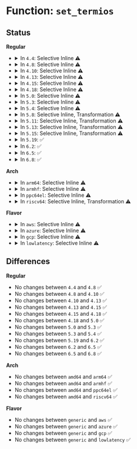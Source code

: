 # Function: <code>set_termios</code>

## Status
<b>Regular</b>
<ul>
<li>
<details>
<summary>In <code>4.4</code>: Selective Inline ⚠️</summary>

```c
int set_termios(struct tty_struct *tty, void *arg, int opt);
```

**Collision:** Unique Static

**Inline:** Selective

**Transformation:** False

**Instances:**

```
In drivers/tty/tty_ioctl.c (ffffffff814e8c80)
Location: drivers/tty/tty_ioctl.c:590
Inline: True
Direct callers:
  - drivers/tty/tty_ioctl.c:tty_mode_ioctl
  - drivers/tty/tty_ioctl.c:tty_mode_ioctl
  - drivers/tty/tty_ioctl.c:tty_mode_ioctl
  - drivers/tty/tty_ioctl.c:tty_mode_ioctl
  - drivers/tty/tty_ioctl.c:tty_mode_ioctl
  - drivers/tty/tty_ioctl.c:tty_mode_ioctl
  - drivers/tty/tty_ioctl.c:tty_mode_ioctl
  - drivers/tty/tty_ioctl.c:tty_mode_ioctl
  - drivers/tty/tty_ioctl.c:tty_mode_ioctl
```
**Symbols:**

```
ffffffff814e8c80-ffffffff814e8ebd: set_termios (STB_LOCAL)
```
</details>
</li>
<li>
<details>
<summary>In <code>4.8</code>: Selective Inline ⚠️</summary>

```c
int set_termios(struct tty_struct *tty, void *arg, int opt);
```

**Collision:** Unique Static

**Inline:** Selective

**Transformation:** False

**Instances:**

```
In drivers/tty/tty_ioctl.c (ffffffff81539e00)
Location: drivers/tty/tty_ioctl.c:583
Inline: True
Direct callers:
  - drivers/tty/tty_ioctl.c:tty_mode_ioctl
  - drivers/tty/tty_ioctl.c:tty_mode_ioctl
  - drivers/tty/tty_ioctl.c:tty_mode_ioctl
  - drivers/tty/tty_ioctl.c:tty_mode_ioctl
  - drivers/tty/tty_ioctl.c:tty_mode_ioctl
  - drivers/tty/tty_ioctl.c:tty_mode_ioctl
  - drivers/tty/tty_ioctl.c:tty_mode_ioctl
  - drivers/tty/tty_ioctl.c:tty_mode_ioctl
  - drivers/tty/tty_ioctl.c:tty_mode_ioctl
```
**Symbols:**

```
ffffffff81539e00-ffffffff8153a045: set_termios (STB_LOCAL)
```
</details>
</li>
<li>
<details>
<summary>In <code>4.10</code>: Selective Inline ⚠️</summary>

```c
int set_termios(struct tty_struct *tty, void *arg, int opt);
```

**Collision:** Unique Static

**Inline:** Selective

**Transformation:** False

**Instances:**

```
In drivers/tty/tty_ioctl.c (ffffffff815664d0)
Location: drivers/tty/tty_ioctl.c:583
Inline: True
Direct callers:
  - drivers/tty/tty_ioctl.c:tty_mode_ioctl
  - drivers/tty/tty_ioctl.c:tty_mode_ioctl
  - drivers/tty/tty_ioctl.c:tty_mode_ioctl
  - drivers/tty/tty_ioctl.c:tty_mode_ioctl
  - drivers/tty/tty_ioctl.c:tty_mode_ioctl
  - drivers/tty/tty_ioctl.c:tty_mode_ioctl
  - drivers/tty/tty_ioctl.c:tty_mode_ioctl
  - drivers/tty/tty_ioctl.c:tty_mode_ioctl
  - drivers/tty/tty_ioctl.c:tty_mode_ioctl
```
**Symbols:**

```
ffffffff815664d0-ffffffff8156670c: set_termios (STB_LOCAL)
```
</details>
</li>
<li>
<details>
<summary>In <code>4.13</code>: Selective Inline ⚠️</summary>

```c
int set_termios(struct tty_struct *tty, void *arg, int opt);
```

**Collision:** Unique Static

**Inline:** Selective

**Transformation:** False

**Instances:**

```
In drivers/tty/tty_ioctl.c (ffffffff81579af0)
Location: drivers/tty/tty_ioctl.c:361
Inline: True
Direct callers:
  - drivers/tty/tty_ioctl.c:tty_mode_ioctl
  - drivers/tty/tty_ioctl.c:tty_mode_ioctl
  - drivers/tty/tty_ioctl.c:tty_mode_ioctl
  - drivers/tty/tty_ioctl.c:tty_mode_ioctl
  - drivers/tty/tty_ioctl.c:tty_mode_ioctl
  - drivers/tty/tty_ioctl.c:tty_mode_ioctl
  - drivers/tty/tty_ioctl.c:tty_mode_ioctl
  - drivers/tty/tty_ioctl.c:tty_mode_ioctl
  - drivers/tty/tty_ioctl.c:tty_mode_ioctl
```
**Symbols:**

```
ffffffff81579af0-ffffffff81579ceb: set_termios (STB_LOCAL)
```
</details>
</li>
<li>
<details>
<summary>In <code>4.15</code>: Selective Inline ⚠️</summary>

```c
int set_termios(struct tty_struct *tty, void *arg, int opt);
```

**Collision:** Unique Static

**Inline:** Selective

**Transformation:** False

**Instances:**

```
In drivers/tty/tty_ioctl.c (ffffffff815de4b0)
Location: drivers/tty/tty_ioctl.c:362
Inline: True
Direct callers:
  - drivers/tty/tty_ioctl.c:tty_mode_ioctl
  - drivers/tty/tty_ioctl.c:tty_mode_ioctl
  - drivers/tty/tty_ioctl.c:tty_mode_ioctl
  - drivers/tty/tty_ioctl.c:tty_mode_ioctl
  - drivers/tty/tty_ioctl.c:tty_mode_ioctl
  - drivers/tty/tty_ioctl.c:tty_mode_ioctl
  - drivers/tty/tty_ioctl.c:tty_mode_ioctl
  - drivers/tty/tty_ioctl.c:tty_mode_ioctl
  - drivers/tty/tty_ioctl.c:tty_mode_ioctl
```
**Symbols:**

```
ffffffff815de4b0-ffffffff815de6ae: set_termios (STB_LOCAL)
```
</details>
</li>
<li>
<details>
<summary>In <code>4.18</code>: Selective Inline ⚠️</summary>

```c
int set_termios(struct tty_struct *tty, void *arg, int opt);
```

**Collision:** Unique Static

**Inline:** Selective

**Transformation:** False

**Instances:**

```
In drivers/tty/tty_ioctl.c (ffffffff816177f0)
Location: drivers/tty/tty_ioctl.c:362
Inline: True
Direct callers:
  - drivers/tty/tty_ioctl.c:tty_mode_ioctl
  - drivers/tty/tty_ioctl.c:tty_mode_ioctl
  - drivers/tty/tty_ioctl.c:tty_mode_ioctl
  - drivers/tty/tty_ioctl.c:tty_mode_ioctl
  - drivers/tty/tty_ioctl.c:tty_mode_ioctl
  - drivers/tty/tty_ioctl.c:tty_mode_ioctl
  - drivers/tty/tty_ioctl.c:tty_mode_ioctl
  - drivers/tty/tty_ioctl.c:tty_mode_ioctl
  - drivers/tty/tty_ioctl.c:tty_mode_ioctl
```
**Symbols:**

```
ffffffff816177f0-ffffffff816179f0: set_termios (STB_LOCAL)
```
</details>
</li>
<li>
<details>
<summary>In <code>5.0</code>: Selective Inline ⚠️</summary>

```c
int set_termios(struct tty_struct *tty, void *arg, int opt);
```

**Collision:** Unique Static

**Inline:** Selective

**Transformation:** False

**Instances:**

```
In drivers/tty/tty_ioctl.c (ffffffff816349f0)
Location: drivers/tty/tty_ioctl.c:362
Inline: True
Direct callers:
  - drivers/tty/tty_ioctl.c:tty_mode_ioctl
  - drivers/tty/tty_ioctl.c:tty_mode_ioctl
  - drivers/tty/tty_ioctl.c:tty_mode_ioctl
  - drivers/tty/tty_ioctl.c:tty_mode_ioctl
  - drivers/tty/tty_ioctl.c:tty_mode_ioctl
  - drivers/tty/tty_ioctl.c:tty_mode_ioctl
  - drivers/tty/tty_ioctl.c:tty_mode_ioctl
  - drivers/tty/tty_ioctl.c:tty_mode_ioctl
  - drivers/tty/tty_ioctl.c:tty_mode_ioctl
```
**Symbols:**

```
ffffffff816349f0-ffffffff81634bf0: set_termios (STB_LOCAL)
```
</details>
</li>
<li>
<details>
<summary>In <code>5.3</code>: Selective Inline ⚠️</summary>

```c
int set_termios(struct tty_struct *tty, void *arg, int opt);
```

**Collision:** Unique Static

**Inline:** Selective

**Transformation:** False

**Instances:**

```
In drivers/tty/tty_ioctl.c (ffffffff81668ac0)
Location: drivers/tty/tty_ioctl.c:362
Inline: True
Direct callers:
  - drivers/tty/tty_ioctl.c:tty_mode_ioctl
  - drivers/tty/tty_ioctl.c:tty_mode_ioctl
  - drivers/tty/tty_ioctl.c:tty_mode_ioctl
  - drivers/tty/tty_ioctl.c:tty_mode_ioctl
  - drivers/tty/tty_ioctl.c:tty_mode_ioctl
  - drivers/tty/tty_ioctl.c:tty_mode_ioctl
  - drivers/tty/tty_ioctl.c:tty_mode_ioctl
  - drivers/tty/tty_ioctl.c:tty_mode_ioctl
  - drivers/tty/tty_ioctl.c:tty_mode_ioctl
```
**Symbols:**

```
ffffffff81668ac0-ffffffff81668cbf: set_termios (STB_LOCAL)
```
</details>
</li>
<li>
<details>
<summary>In <code>5.4</code>: Selective Inline ⚠️</summary>

```c
int set_termios(struct tty_struct *tty, void *arg, int opt);
```

**Collision:** Unique Static

**Inline:** Selective

**Transformation:** False

**Instances:**

```
In drivers/tty/tty_ioctl.c (ffffffff8168b210)
Location: drivers/tty/tty_ioctl.c:362
Inline: True
Direct callers:
  - drivers/tty/tty_ioctl.c:tty_mode_ioctl
  - drivers/tty/tty_ioctl.c:tty_mode_ioctl
  - drivers/tty/tty_ioctl.c:tty_mode_ioctl
  - drivers/tty/tty_ioctl.c:tty_mode_ioctl
  - drivers/tty/tty_ioctl.c:tty_mode_ioctl
  - drivers/tty/tty_ioctl.c:tty_mode_ioctl
  - drivers/tty/tty_ioctl.c:tty_mode_ioctl
  - drivers/tty/tty_ioctl.c:tty_mode_ioctl
  - drivers/tty/tty_ioctl.c:tty_mode_ioctl
```
**Symbols:**

```
ffffffff8168b210-ffffffff8168b40f: set_termios (STB_LOCAL)
```
</details>
</li>
<li>
<details>
<summary>In <code>5.8</code>: Selective Inline, Transformation ⚠️</summary>

**Collision:** Unique Static

**Inline:** Selective

**Transformation:** True

**Instances:**

```
In drivers/tty/tty_ioctl.c (ffffffff8173d489)
Location: drivers/tty/tty_ioctl.c:362
Inline: True
Inline callers:
  - drivers/tty/tty_ioctl.c:tty_mode_ioctl
  - drivers/tty/tty_ioctl.c:tty_mode_ioctl
  - drivers/tty/tty_ioctl.c:tty_mode_ioctl
  - drivers/tty/tty_ioctl.c:tty_mode_ioctl
  - drivers/tty/tty_ioctl.c:tty_mode_ioctl
  - drivers/tty/tty_ioctl.c:tty_mode_ioctl
  - drivers/tty/tty_ioctl.c:tty_mode_ioctl
  - drivers/tty/tty_ioctl.c:tty_mode_ioctl
  - drivers/tty/tty_ioctl.c:tty_mode_ioctl
Direct callers:
  - drivers/tty/tty_ioctl.c:tty_mode_ioctl
  - drivers/tty/tty_ioctl.c:tty_mode_ioctl
  - drivers/tty/tty_ioctl.c:tty_mode_ioctl
  - drivers/tty/tty_ioctl.c:tty_mode_ioctl
  - drivers/tty/tty_ioctl.c:tty_mode_ioctl
  - drivers/tty/tty_ioctl.c:tty_mode_ioctl
  - drivers/tty/tty_ioctl.c:tty_mode_ioctl
  - drivers/tty/tty_ioctl.c:tty_mode_ioctl
  - drivers/tty/tty_ioctl.c:tty_mode_ioctl
```
**Symbols:**

```
ffffffff8173cfc0-ffffffff8173d19d: set_termios.part.0 (STB_LOCAL)
```
</details>
</li>
<li>
<details>
<summary>In <code>5.11</code>: Selective Inline, Transformation ⚠️</summary>

**Collision:** Unique Static

**Inline:** Selective

**Transformation:** True

**Instances:**

```
In drivers/tty/tty_ioctl.c (ffffffff8175924e)
Location: drivers/tty/tty_ioctl.c:362
Inline: True
Inline callers:
  - drivers/tty/tty_ioctl.c:tty_mode_ioctl
  - drivers/tty/tty_ioctl.c:tty_mode_ioctl
  - drivers/tty/tty_ioctl.c:tty_mode_ioctl
  - drivers/tty/tty_ioctl.c:tty_mode_ioctl
  - drivers/tty/tty_ioctl.c:tty_mode_ioctl
  - drivers/tty/tty_ioctl.c:tty_mode_ioctl
  - drivers/tty/tty_ioctl.c:tty_mode_ioctl
  - drivers/tty/tty_ioctl.c:tty_mode_ioctl
  - drivers/tty/tty_ioctl.c:tty_mode_ioctl
Direct callers:
  - drivers/tty/tty_ioctl.c:tty_mode_ioctl
  - drivers/tty/tty_ioctl.c:tty_mode_ioctl
  - drivers/tty/tty_ioctl.c:tty_mode_ioctl
  - drivers/tty/tty_ioctl.c:tty_mode_ioctl
  - drivers/tty/tty_ioctl.c:tty_mode_ioctl
  - drivers/tty/tty_ioctl.c:tty_mode_ioctl
  - drivers/tty/tty_ioctl.c:tty_mode_ioctl
  - drivers/tty/tty_ioctl.c:tty_mode_ioctl
  - drivers/tty/tty_ioctl.c:tty_mode_ioctl
```
**Symbols:**

```
ffffffff81758ec0-ffffffff817590a8: set_termios.part.0 (STB_LOCAL)
```
</details>
</li>
<li>
<details>
<summary>In <code>5.13</code>: Selective Inline, Transformation ⚠️</summary>

**Collision:** Unique Static

**Inline:** Selective

**Transformation:** True

**Instances:**

```
In drivers/tty/tty_ioctl.c (ffffffff8173d0ae)
Location: drivers/tty/tty_ioctl.c:362
Inline: True
Inline callers:
  - drivers/tty/tty_ioctl.c:tty_mode_ioctl
  - drivers/tty/tty_ioctl.c:tty_mode_ioctl
  - drivers/tty/tty_ioctl.c:tty_mode_ioctl
  - drivers/tty/tty_ioctl.c:tty_mode_ioctl
  - drivers/tty/tty_ioctl.c:tty_mode_ioctl
  - drivers/tty/tty_ioctl.c:tty_mode_ioctl
  - drivers/tty/tty_ioctl.c:tty_mode_ioctl
  - drivers/tty/tty_ioctl.c:tty_mode_ioctl
  - drivers/tty/tty_ioctl.c:tty_mode_ioctl
Direct callers:
  - drivers/tty/tty_ioctl.c:tty_mode_ioctl
  - drivers/tty/tty_ioctl.c:tty_mode_ioctl
  - drivers/tty/tty_ioctl.c:tty_mode_ioctl
  - drivers/tty/tty_ioctl.c:tty_mode_ioctl
  - drivers/tty/tty_ioctl.c:tty_mode_ioctl
  - drivers/tty/tty_ioctl.c:tty_mode_ioctl
  - drivers/tty/tty_ioctl.c:tty_mode_ioctl
  - drivers/tty/tty_ioctl.c:tty_mode_ioctl
  - drivers/tty/tty_ioctl.c:tty_mode_ioctl
```
**Symbols:**

```
ffffffff8173ce40-ffffffff8173d028: set_termios.part.0 (STB_LOCAL)
```
</details>
</li>
<li>
<details>
<summary>In <code>5.15</code>: Selective Inline, Transformation ⚠️</summary>

**Collision:** Unique Static

**Inline:** Selective

**Transformation:** True

**Instances:**

```
In drivers/tty/tty_ioctl.c (ffffffff817bd73e)
Location: drivers/tty/tty_ioctl.c:386
Inline: True
Inline callers:
  - drivers/tty/tty_ioctl.c:tty_mode_ioctl
  - drivers/tty/tty_ioctl.c:tty_mode_ioctl
  - drivers/tty/tty_ioctl.c:tty_mode_ioctl
  - drivers/tty/tty_ioctl.c:tty_mode_ioctl
  - drivers/tty/tty_ioctl.c:tty_mode_ioctl
  - drivers/tty/tty_ioctl.c:tty_mode_ioctl
  - drivers/tty/tty_ioctl.c:tty_mode_ioctl
  - drivers/tty/tty_ioctl.c:tty_mode_ioctl
  - drivers/tty/tty_ioctl.c:tty_mode_ioctl
Direct callers:
  - drivers/tty/tty_ioctl.c:tty_mode_ioctl
  - drivers/tty/tty_ioctl.c:tty_mode_ioctl
  - drivers/tty/tty_ioctl.c:tty_mode_ioctl
  - drivers/tty/tty_ioctl.c:tty_mode_ioctl
  - drivers/tty/tty_ioctl.c:tty_mode_ioctl
  - drivers/tty/tty_ioctl.c:tty_mode_ioctl
  - drivers/tty/tty_ioctl.c:tty_mode_ioctl
  - drivers/tty/tty_ioctl.c:tty_mode_ioctl
  - drivers/tty/tty_ioctl.c:tty_mode_ioctl
```
**Symbols:**

```
ffffffff817bd4d0-ffffffff817bd6b8: set_termios.part.0 (STB_LOCAL)
```
</details>
</li>
<li>
<details>
<summary>In <code>5.19</code>: ✅</summary>

```c
int set_termios(struct tty_struct *tty, void *arg, int opt);
```

**Collision:** Unique Static

**Inline:** No

**Transformation:** False

**Instances:**

```
In drivers/tty/tty_ioctl.c (ffffffff818f97f0)
Location: drivers/tty/tty_ioctl.c:386
Inline: False
Direct callers:
  - drivers/tty/tty_ioctl.c:tty_mode_ioctl
  - drivers/tty/tty_ioctl.c:tty_mode_ioctl
  - drivers/tty/tty_ioctl.c:tty_mode_ioctl
  - drivers/tty/tty_ioctl.c:tty_mode_ioctl
  - drivers/tty/tty_ioctl.c:tty_mode_ioctl
  - drivers/tty/tty_ioctl.c:tty_mode_ioctl
  - drivers/tty/tty_ioctl.c:tty_mode_ioctl
  - drivers/tty/tty_ioctl.c:tty_mode_ioctl
  - drivers/tty/tty_ioctl.c:tty_mode_ioctl
```
**Symbols:**

```
ffffffff818f97f0-ffffffff818f9a2b: set_termios (STB_LOCAL)
```
</details>
</li>
<li>
<details>
<summary>In <code>6.2</code>: ✅</summary>

```c
int set_termios(struct tty_struct *tty, void *arg, int opt);
```

**Collision:** Unique Static

**Inline:** No

**Transformation:** False

**Instances:**

```
In drivers/tty/tty_ioctl.c (ffffffff81a52a10)
Location: drivers/tty/tty_ioctl.c:465
Inline: False
Direct callers:
  - drivers/tty/tty_ioctl.c:tty_mode_ioctl
  - drivers/tty/tty_ioctl.c:tty_mode_ioctl
  - drivers/tty/tty_ioctl.c:tty_mode_ioctl
  - drivers/tty/tty_ioctl.c:tty_mode_ioctl
  - drivers/tty/tty_ioctl.c:tty_mode_ioctl
  - drivers/tty/tty_ioctl.c:tty_mode_ioctl
  - drivers/tty/tty_ioctl.c:tty_mode_ioctl
  - drivers/tty/tty_ioctl.c:tty_mode_ioctl
  - drivers/tty/tty_ioctl.c:tty_mode_ioctl
```
**Symbols:**

```
ffffffff81a52a10-ffffffff81a52bdb: set_termios (STB_LOCAL)
```
</details>
</li>
<li>
<details>
<summary>In <code>6.5</code>: ✅</summary>

```c
int set_termios(struct tty_struct *tty, void *arg, int opt);
```

**Collision:** Unique Static

**Inline:** No

**Transformation:** False

**Instances:**

```
In drivers/tty/tty_ioctl.c (ffffffff81a9cd10)
Location: drivers/tty/tty_ioctl.c:466
Inline: False
Direct callers:
  - drivers/tty/tty_ioctl.c:tty_mode_ioctl
  - drivers/tty/tty_ioctl.c:tty_mode_ioctl
  - drivers/tty/tty_ioctl.c:tty_mode_ioctl
  - drivers/tty/tty_ioctl.c:tty_mode_ioctl
  - drivers/tty/tty_ioctl.c:tty_mode_ioctl
  - drivers/tty/tty_ioctl.c:tty_mode_ioctl
  - drivers/tty/tty_ioctl.c:tty_mode_ioctl
  - drivers/tty/tty_ioctl.c:tty_mode_ioctl
  - drivers/tty/tty_ioctl.c:tty_mode_ioctl
```
**Symbols:**

```
ffffffff81a9cd10-ffffffff81a9d01c: set_termios (STB_LOCAL)
```
</details>
</li>
<li>
<details>
<summary>In <code>6.8</code>: ✅</summary>

```c
int set_termios(struct tty_struct *tty, void *arg, int opt);
```

**Collision:** Unique Static

**Inline:** No

**Transformation:** False

**Instances:**

```
In drivers/tty/tty_ioctl.c (ffffffff81aef7e0)
Location: drivers/tty/tty_ioctl.c:448
Inline: False
Direct callers:
  - drivers/tty/tty_ioctl.c:tty_mode_ioctl
  - drivers/tty/tty_ioctl.c:tty_mode_ioctl
  - drivers/tty/tty_ioctl.c:tty_mode_ioctl
  - drivers/tty/tty_ioctl.c:tty_mode_ioctl
  - drivers/tty/tty_ioctl.c:tty_mode_ioctl
  - drivers/tty/tty_ioctl.c:tty_mode_ioctl
  - drivers/tty/tty_ioctl.c:tty_mode_ioctl
  - drivers/tty/tty_ioctl.c:tty_mode_ioctl
  - drivers/tty/tty_ioctl.c:tty_mode_ioctl
```
**Symbols:**

```
ffffffff81aef7e0-ffffffff81aefaec: set_termios (STB_LOCAL)
```
</details>
</li>
</ul>
<b>Arch</b>
<ul>
<li>
<details>
<summary>In <code>arm64</code>: Selective Inline ⚠️</summary>

```c
int set_termios(struct tty_struct *tty, void *arg, int opt);
```

**Collision:** Unique Static

**Inline:** Selective

**Transformation:** False

**Instances:**

```
In drivers/tty/tty_ioctl.c (ffff80001085a228)
Location: drivers/tty/tty_ioctl.c:362
Inline: True
Direct callers:
  - drivers/tty/tty_ioctl.c:tty_mode_ioctl
  - drivers/tty/tty_ioctl.c:tty_mode_ioctl
  - drivers/tty/tty_ioctl.c:tty_mode_ioctl
  - drivers/tty/tty_ioctl.c:tty_mode_ioctl
  - drivers/tty/tty_ioctl.c:tty_mode_ioctl
  - drivers/tty/tty_ioctl.c:tty_mode_ioctl
  - drivers/tty/tty_ioctl.c:tty_mode_ioctl
  - drivers/tty/tty_ioctl.c:tty_mode_ioctl
  - drivers/tty/tty_ioctl.c:tty_mode_ioctl
```
**Symbols:**

```
ffff80001085a228-ffff80001085a634: set_termios (STB_LOCAL)
```
</details>
</li>
<li>
<details>
<summary>In <code>armhf</code>: Selective Inline ⚠️</summary>

```c
int set_termios(struct tty_struct *tty, void *arg, int opt);
```

**Collision:** Unique Static

**Inline:** Selective

**Transformation:** False

**Instances:**

```
In drivers/tty/tty_ioctl.c (c0963524)
Location: drivers/tty/tty_ioctl.c:362
Inline: True
Direct callers:
  - drivers/tty/tty_ioctl.c:tty_mode_ioctl
  - drivers/tty/tty_ioctl.c:tty_mode_ioctl
  - drivers/tty/tty_ioctl.c:tty_mode_ioctl
  - drivers/tty/tty_ioctl.c:tty_mode_ioctl
  - drivers/tty/tty_ioctl.c:tty_mode_ioctl
  - drivers/tty/tty_ioctl.c:tty_mode_ioctl
  - drivers/tty/tty_ioctl.c:tty_mode_ioctl
  - drivers/tty/tty_ioctl.c:tty_mode_ioctl
  - drivers/tty/tty_ioctl.c:tty_mode_ioctl
```
**Symbols:**

```
c0963524-c0963720: set_termios (STB_LOCAL)
```
</details>
</li>
<li>
<details>
<summary>In <code>ppc64el</code>: Selective Inline ⚠️</summary>

```c
int set_termios(struct tty_struct *tty, void *arg, int opt);
```

**Collision:** Unique Static

**Inline:** Selective

**Transformation:** False

**Instances:**

```
In drivers/tty/tty_ioctl.c (c0000000008f9840)
Location: drivers/tty/tty_ioctl.c:362
Inline: True
Direct callers:
  - drivers/tty/tty_ioctl.c:tty_mode_ioctl
  - drivers/tty/tty_ioctl.c:tty_mode_ioctl
  - drivers/tty/tty_ioctl.c:tty_mode_ioctl
  - drivers/tty/tty_ioctl.c:tty_mode_ioctl
  - drivers/tty/tty_ioctl.c:tty_mode_ioctl
  - drivers/tty/tty_ioctl.c:tty_mode_ioctl
```
**Symbols:**

```
c0000000008f9840-c0000000008f9a58: set_termios (STB_LOCAL)
```
</details>
</li>
<li>
<details>
<summary>In <code>riscv64</code>: Selective Inline, Transformation ⚠️</summary>

```c
int set_termios(struct tty_struct *tty, void *arg, int opt);
```

**Collision:** Unique Static

**Inline:** Selective

**Transformation:** True

**Instances:**

```
In drivers/tty/tty_ioctl.c (ffffffe00053486e)
Location: drivers/tty/tty_ioctl.c:362
Inline: True
Direct callers:
  - drivers/tty/tty_ioctl.c:tty_mode_ioctl
  - drivers/tty/tty_ioctl.c:tty_mode_ioctl
  - drivers/tty/tty_ioctl.c:tty_mode_ioctl
  - drivers/tty/tty_ioctl.c:tty_mode_ioctl
  - drivers/tty/tty_ioctl.c:tty_mode_ioctl
  - drivers/tty/tty_ioctl.c:tty_mode_ioctl
  - drivers/tty/tty_ioctl.c:tty_mode_ioctl
  - drivers/tty/tty_ioctl.c:tty_mode_ioctl
  - drivers/tty/tty_ioctl.c:tty_mode_ioctl
```
**Symbols:**

```
ffffffe00053486e-ffffffe000534ac0: set_termios.part.0 (STB_LOCAL)
ffffffe000534ac0-ffffffe000534b06: set_termios (STB_LOCAL)
```
</details>
</li>
</ul>
<b>Flavor</b>
<ul>
<li>
<details>
<summary>In <code>aws</code>: Selective Inline ⚠️</summary>

```c
int set_termios(struct tty_struct *tty, void *arg, int opt);
```

**Collision:** Unique Static

**Inline:** Selective

**Transformation:** False

**Instances:**

```
In drivers/tty/tty_ioctl.c (ffffffff81650c90)
Location: drivers/tty/tty_ioctl.c:362
Inline: True
Direct callers:
  - drivers/tty/tty_ioctl.c:tty_mode_ioctl
  - drivers/tty/tty_ioctl.c:tty_mode_ioctl
  - drivers/tty/tty_ioctl.c:tty_mode_ioctl
  - drivers/tty/tty_ioctl.c:tty_mode_ioctl
  - drivers/tty/tty_ioctl.c:tty_mode_ioctl
  - drivers/tty/tty_ioctl.c:tty_mode_ioctl
  - drivers/tty/tty_ioctl.c:tty_mode_ioctl
  - drivers/tty/tty_ioctl.c:tty_mode_ioctl
  - drivers/tty/tty_ioctl.c:tty_mode_ioctl
```
**Symbols:**

```
ffffffff81650c90-ffffffff81650e8f: set_termios (STB_LOCAL)
```
</details>
</li>
<li>
<details>
<summary>In <code>azure</code>: Selective Inline ⚠️</summary>

```c
int set_termios(struct tty_struct *tty, void *arg, int opt);
```

**Collision:** Unique Static

**Inline:** Selective

**Transformation:** False

**Instances:**

```
In drivers/tty/tty_ioctl.c (ffffffff816310e0)
Location: drivers/tty/tty_ioctl.c:362
Inline: True
Direct callers:
  - drivers/tty/tty_ioctl.c:tty_mode_ioctl
  - drivers/tty/tty_ioctl.c:tty_mode_ioctl
  - drivers/tty/tty_ioctl.c:tty_mode_ioctl
  - drivers/tty/tty_ioctl.c:tty_mode_ioctl
  - drivers/tty/tty_ioctl.c:tty_mode_ioctl
  - drivers/tty/tty_ioctl.c:tty_mode_ioctl
  - drivers/tty/tty_ioctl.c:tty_mode_ioctl
  - drivers/tty/tty_ioctl.c:tty_mode_ioctl
  - drivers/tty/tty_ioctl.c:tty_mode_ioctl
```
**Symbols:**

```
ffffffff816310e0-ffffffff816312df: set_termios (STB_LOCAL)
```
</details>
</li>
<li>
<details>
<summary>In <code>gcp</code>: Selective Inline ⚠️</summary>

```c
int set_termios(struct tty_struct *tty, void *arg, int opt);
```

**Collision:** Unique Static

**Inline:** Selective

**Transformation:** False

**Instances:**

```
In drivers/tty/tty_ioctl.c (ffffffff8167f050)
Location: drivers/tty/tty_ioctl.c:362
Inline: True
Direct callers:
  - drivers/tty/tty_ioctl.c:tty_mode_ioctl
  - drivers/tty/tty_ioctl.c:tty_mode_ioctl
  - drivers/tty/tty_ioctl.c:tty_mode_ioctl
  - drivers/tty/tty_ioctl.c:tty_mode_ioctl
  - drivers/tty/tty_ioctl.c:tty_mode_ioctl
  - drivers/tty/tty_ioctl.c:tty_mode_ioctl
  - drivers/tty/tty_ioctl.c:tty_mode_ioctl
  - drivers/tty/tty_ioctl.c:tty_mode_ioctl
  - drivers/tty/tty_ioctl.c:tty_mode_ioctl
```
**Symbols:**

```
ffffffff8167f050-ffffffff8167f24f: set_termios (STB_LOCAL)
```
</details>
</li>
<li>
<details>
<summary>In <code>lowlatency</code>: Selective Inline ⚠️</summary>

```c
int set_termios(struct tty_struct *tty, void *arg, int opt);
```

**Collision:** Unique Static

**Inline:** Selective

**Transformation:** False

**Instances:**

```
In drivers/tty/tty_ioctl.c (ffffffff816996a0)
Location: drivers/tty/tty_ioctl.c:362
Inline: True
Direct callers:
  - drivers/tty/tty_ioctl.c:tty_mode_ioctl
  - drivers/tty/tty_ioctl.c:tty_mode_ioctl
  - drivers/tty/tty_ioctl.c:tty_mode_ioctl
  - drivers/tty/tty_ioctl.c:tty_mode_ioctl
  - drivers/tty/tty_ioctl.c:tty_mode_ioctl
  - drivers/tty/tty_ioctl.c:tty_mode_ioctl
  - drivers/tty/tty_ioctl.c:tty_mode_ioctl
  - drivers/tty/tty_ioctl.c:tty_mode_ioctl
  - drivers/tty/tty_ioctl.c:tty_mode_ioctl
```
**Symbols:**

```
ffffffff816996a0-ffffffff8169989f: set_termios (STB_LOCAL)
```
</details>
</li>
</ul>

## Differences
<b>Regular</b>
<ul>
<li>
No changes between <code>4.4</code> and <code>4.8</code> ✅
</li>
<li>
No changes between <code>4.8</code> and <code>4.10</code> ✅
</li>
<li>
No changes between <code>4.10</code> and <code>4.13</code> ✅
</li>
<li>
No changes between <code>4.13</code> and <code>4.15</code> ✅
</li>
<li>
No changes between <code>4.15</code> and <code>4.18</code> ✅
</li>
<li>
No changes between <code>4.18</code> and <code>5.0</code> ✅
</li>
<li>
No changes between <code>5.0</code> and <code>5.3</code> ✅
</li>
<li>
No changes between <code>5.3</code> and <code>5.4</code> ✅
</li>
<li>
No changes between <code>5.19</code> and <code>6.2</code> ✅
</li>
<li>
No changes between <code>6.2</code> and <code>6.5</code> ✅
</li>
<li>
No changes between <code>6.5</code> and <code>6.8</code> ✅
</li>
</ul>
<b>Arch</b>
<ul>
<li>
No changes between <code>amd64</code> and <code>arm64</code> ✅
</li>
<li>
No changes between <code>amd64</code> and <code>armhf</code> ✅
</li>
<li>
No changes between <code>amd64</code> and <code>ppc64el</code> ✅
</li>
<li>
No changes between <code>amd64</code> and <code>riscv64</code> ✅
</li>
</ul>
<b>Flavor</b>
<ul>
<li>
No changes between <code>generic</code> and <code>aws</code> ✅
</li>
<li>
No changes between <code>generic</code> and <code>azure</code> ✅
</li>
<li>
No changes between <code>generic</code> and <code>gcp</code> ✅
</li>
<li>
No changes between <code>generic</code> and <code>lowlatency</code> ✅
</li>
</ul>
